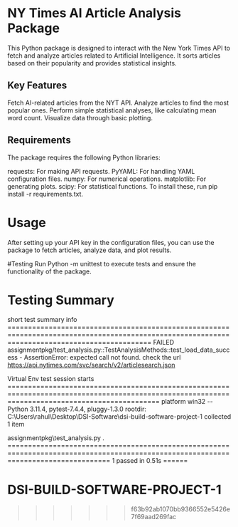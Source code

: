 

# NY Times AI Article Analysis Package


This Python package is designed to interact with the New York Times API to fetch and analyze articles related to Artificial Intelligence. It sorts articles based on their popularity and provides statistical insights.

## Key Features
Fetch AI-related articles from the NYT API.
Analyze articles to find the most popular ones.
Perform simple statistical analyses, like calculating mean word count.
Visualize data through basic plotting.

## Requirements
The package requires the following Python libraries:

requests: For making API requests.
PyYAML: For handling YAML configuration files.
numpy: For numerical operations.
matplotlib: For generating plots.
scipy: For statistical functions.
To install these, run pip install -r requirements.txt.

# Usage
After setting up your API key in the configuration files, you can use the package to fetch articles, analyze data, and plot results.

#Testing
Run Python -m unittest to execute tests and ensure the functionality of the package.

# Testing Summary

short test summary info =============================================================================================================================================== 
FAILED assignmentpkg/test_analysis.py::TestAnalysisMethods::test_load_data_success - AssertionError: expected call not found. check the url https://api.nytimes.com/svc/search/v2/articlesearch.json

Virtual Env
test session starts =================================================================================================================================================
platform win32 -- Python 3.11.4, pytest-7.4.4, pluggy-1.3.0
rootdir: C:\Users\rahul\Desktop\DSI-Software\dsi-build-software-project-1
collected 1 item

assignmentpkg\test_analysis.py .                                                                                                                                                                                                                                                       
===================================================================================================================================== 1 passed in 0.51s ======
# DSI-BUILD-SOFTWARE-PROJECT-1
>>>>>>> f63b92ab1070bb9366552e5426e7f69aad269fac
